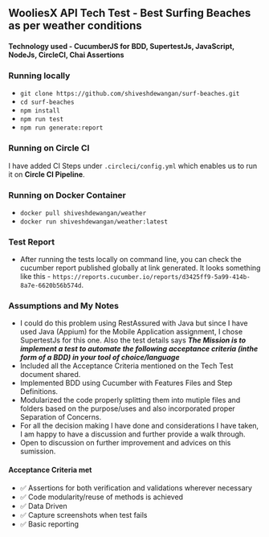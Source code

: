 ## WooliesX API Tech Test - Best Surfing Beaches as per weather conditions

#### Technology used - CucumberJS for BDD, SupertestJs, JavaScript, NodeJs, CircleCI, Chai Assertions

### Running locally
- `git clone https://github.com/shiveshdewangan/surf-beaches.git`
- `cd surf-beaches`
- `npm install`
- `npm run test`
- `npm run generate:report`

### Running on Circle CI
I have added CI Steps under `.circleci/config.yml` which enables us to run it on **Circle CI Pipeline**.

### Running on Docker Container
- `docker pull shiveshdewangan/weather`
- `docker run shiveshdewangan/weather:latest`

### Test Report
- After running the tests locally on command line, you can check the cucumber report published globally at link generated. It looks something like this - `https://reports.cucumber.io/reports/d3425ff9-5a99-414b-8a7e-6620b56b574d`.

### Assumptions and My Notes
- I could do this problem using RestAssured with Java but since I have used Java (Appium) for the Mobile Application assignment, I chose SupertestJs for this one. Also the test details says ***The Mission is to implement a test to automate the following acceptance criteria (inthe form of a BDD) in your tool of choice/language***
- Included all the Acceptance Criteria mentioned on the Tech Test document shared.
- Implemented BDD using Cucumber with Features Files and Step Definitions.
- Modularized the code properly splitting them into mutiple files and folders based on the purpose/uses and also incorporated proper Separation of Concerns.
- For all the decision making I have done and considerations I have taken, I am happy to have a discussion and further provide a walk through.
- Open to discussion on further improvement and advices on this sumission.

#### Acceptance Criteria met
- :white_check_mark: Assertions for both verification and validations wherever necessary
- :white_check_mark: Code modularity/reuse of methods is achieved
- :white_check_mark: Data Driven
- :white_check_mark: Capture screenshots when test fails
- :white_check_mark: Basic reporting
